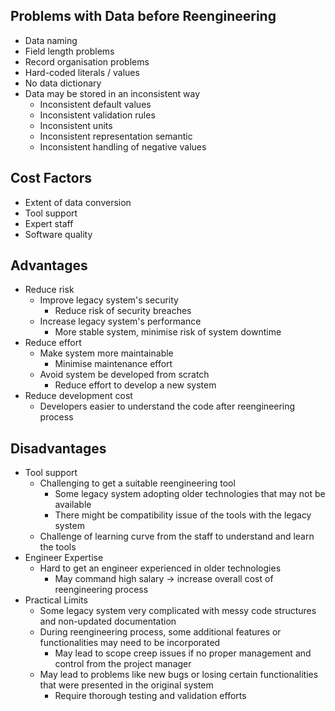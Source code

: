 ## Problems with Data before Reengineering
- Data naming
- Field length problems
- Record organisation problems
- Hard-coded literals / values
- No data dictionary
- Data may be stored in an inconsistent way
	- Inconsistent default values
	- Inconsistent validation rules
	- Inconsistent units
	- Inconsistent representation semantic
	- Inconsistent handling of negative values

## Cost Factors
- Extent of data conversion
- Tool support
- Expert staff
- Software quality

## Advantages
- Reduce risk
	- Improve legacy system's security
		- Reduce risk of security breaches
	- Increase legacy system's performance
		- More stable system, minimise risk of system downtime
- Reduce effort
	- Make system more maintainable
		- Minimise maintenance effort
	- Avoid system be developed from scratch
		- Reduce effort to develop a new system
- Reduce development cost
	- Developers easier to understand the code after reengineering process

## Disadvantages
- Tool support
	- Challenging to get a suitable reengineering tool
		- Some legacy system adopting older technologies that may not be available
		- There might be compatibility issue of the tools with the legacy system
	- Challenge of learning curve from the staff to understand and learn the tools
- Engineer Expertise
	- Hard to get an engineer experienced in older technologies
		- May command high salary -> increase overall cost of reengineering process
- Practical Limits
	- Some legacy system very complicated with messy code structures and non-updated documentation
	- During reengineering process, some additional features or functionalities may need to be incorporated
		- May lead to scope creep issues if no proper management and control from the project manager
	- May lead to problems like new bugs or losing certain functionalities that were presented in the original system
		- Require thorough testing and validation efforts
